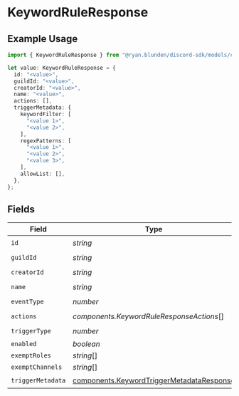 # KeywordRuleResponse

## Example Usage

```typescript
import { KeywordRuleResponse } from "@ryan.blunden/discord-sdk/models/components";

let value: KeywordRuleResponse = {
  id: "<value>",
  guildId: "<value>",
  creatorId: "<value>",
  name: "<value>",
  actions: [],
  triggerMetadata: {
    keywordFilter: [
      "<value 1>",
      "<value 2>",
    ],
    regexPatterns: [
      "<value 1>",
      "<value 2>",
      "<value 3>",
    ],
    allowList: [],
  },
};
```

## Fields

| Field                                                                                                  | Type                                                                                                   | Required                                                                                               | Description                                                                                            |
| ------------------------------------------------------------------------------------------------------ | ------------------------------------------------------------------------------------------------------ | ------------------------------------------------------------------------------------------------------ | ------------------------------------------------------------------------------------------------------ |
| `id`                                                                                                   | *string*                                                                                               | :heavy_check_mark:                                                                                     | N/A                                                                                                    |
| `guildId`                                                                                              | *string*                                                                                               | :heavy_check_mark:                                                                                     | N/A                                                                                                    |
| `creatorId`                                                                                            | *string*                                                                                               | :heavy_check_mark:                                                                                     | N/A                                                                                                    |
| `name`                                                                                                 | *string*                                                                                               | :heavy_check_mark:                                                                                     | N/A                                                                                                    |
| `eventType`                                                                                            | *number*                                                                                               | :heavy_check_mark:                                                                                     | N/A                                                                                                    |
| `actions`                                                                                              | *components.KeywordRuleResponseActions*[]                                                              | :heavy_check_mark:                                                                                     | N/A                                                                                                    |
| `triggerType`                                                                                          | *number*                                                                                               | :heavy_check_mark:                                                                                     | N/A                                                                                                    |
| `enabled`                                                                                              | *boolean*                                                                                              | :heavy_minus_sign:                                                                                     | N/A                                                                                                    |
| `exemptRoles`                                                                                          | *string*[]                                                                                             | :heavy_minus_sign:                                                                                     | N/A                                                                                                    |
| `exemptChannels`                                                                                       | *string*[]                                                                                             | :heavy_minus_sign:                                                                                     | N/A                                                                                                    |
| `triggerMetadata`                                                                                      | [components.KeywordTriggerMetadataResponse](../../models/components/keywordtriggermetadataresponse.md) | :heavy_check_mark:                                                                                     | N/A                                                                                                    |